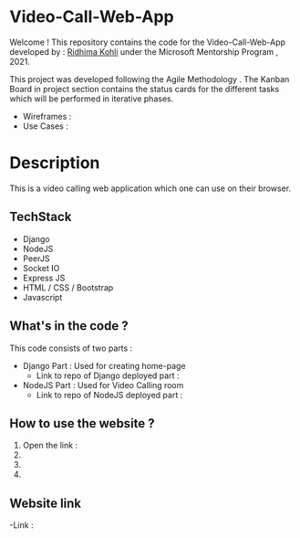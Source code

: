 # Video-Call-Web-App

Welcome !
This repository contains the code for the Video-Call-Web-App developed by : [Ridhima Kohli](https://github.com/RidhimaKohli)
 under the Microsoft Mentorship Program , 2021.

This project was developed following the Agile Methodology . The Kanban Board in project section contains the status cards for the different tasks which will be performed in iterative phases.

- Wireframes :
- Use Cases :

# Description

This is a video calling web application which one can use on their browser.

## TechStack
- Django
- NodeJS
- PeerJS
- Socket IO
- Express JS
- HTML / CSS / Bootstrap
- Javascript

## What's in the code ?

This code consists of two parts :
- Django Part : Used for creating home-page
    - Link to repo of Django deployed part :
- NodeJS Part : Used for Video Calling room
    - Link to repo of NodeJS deployed part :

## How to use the website ?

1) Open the link : 
2)
3)
4)

## Website link 

-Link : 



